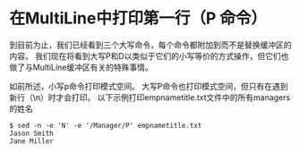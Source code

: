 # 在MultiLine中打印第一行（P 命令）

到目前为止，我们已经看到三个大写命令，每个命令都附加到而不是替换缓冲区的内容。 
我们现在将看到大写P和D以类似于它们的小写等价的方式操作，但它们也做了与MultiLine缓冲区有关的特殊事情。

如前所述，小写p命令打印模式空间。 大写P命令也打印模式空间，但只有在遇到新行（\n）时才会打印。
以下示例打印empnametitle.txt文件中的所有managers的姓名

```
$ sed -n -e 'N' -e '/Manager/P' empnametitle.txt
Jason Smith
Jane Miller
```
